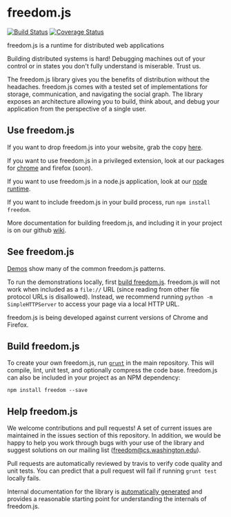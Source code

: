 freedom.js
=======
[![Build Status](https://travis-ci.org/UWNetworksLab/freedom.png?branch=master)](https://travis-ci.org/UWNetworksLab/freedom)
[![Coverage Status](https://coveralls.io/repos/UWNetworksLab/freedom/badge.png?branch=master)](https://coveralls.io/r/UWNetworksLab/freedom?branch=master)

freedom.js is a runtime for distributed web applications

Building distributed systems is hard! Debugging machines out of your control
or in states you don't fully understand is miserable. Trust us.

The freedom.js library gives you the benefits of distribution without the headaches. freedom.js comes with a tested set of implementations for storage, communication, and navigating the social graph. The library exposes an architecture allowing you to build, think about, and debug your application from the perspective of a single user.

Use freedom.js
---------

If you want to drop freedom.js into your website, grab the copy [here](freedomjs.github.io/release/v0.4/freedom.latest.js).

If you want to use freedom.js in a privileged extension, look at our packages for [chrome](https://github.com/freedomjs/freedom-runtime-chrome) and firefox (soon).

If you want to use freedom.js in a node.js application, look at our [node runtime](https://github.com/freedomjs/freedom-runtime-node).

If you want to include freedom.js in your build process, run ```npm install freedom```.

More documentation for building freedom.js, and including it in your project is
on our github [wiki](https://github.com/freedomjs/freedom/wiki).

See freedom.js
-------

[Demos](http://freedomjs.github.io/demo/) show many of the common freedom.js patterns.

To run the demonstrations locally, first [build freedom.js](#build-freedomjs).  freedom.js will not work when included as a ```file://``` URL (since reading from other file protocol URLs is disallowed). Instead, we recommend running ```python -m SimpleHTTPServer``` to access your page via a local HTTP URL.

freedom.js is being developed against current versions of Chrome and Firefox.

Build freedom.js
---------

To create your own freedom.js, run [```grunt```](http://gruntjs.com) in the main repository.  This will compile, lint, unit test, and optionally compress the code base. freedom.js can also be included in your project as an NPM dependency:

    npm install freedom --save

Help freedom.js
---------

We welcome contributions and pull requests! A set of current issues are maintained in the issues section of this repository. In addition, we would be happy to help you work through bugs with your use of the library and suggest solutions on our mailing list ([freedom@cs.washington.edu](mailto:freedom@cs.washington.edu)).

Pull requests are automatically reviewed by travis to verify code quality and unit tests. You can predict that a pull request will fail if running ```grunt test``` locally fails.

Internal documentation for the library is [automatically generated](http://freedomjs.github.io/docs/master/doc/) and provides a reasonable starting point for understanding the internals of freedom.js.
